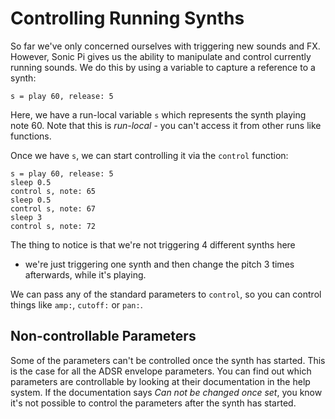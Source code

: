 # Controlling Running Synths

So far we've only concerned ourselves with triggering new sounds and
FX. However, Sonic Pi gives us the ability to manipulate and control
currently running sounds. We do this by using a variable to capture a
reference to a synth:

```
s = play 60, release: 5
```

Here, we have a run-local variable `s` which represents the synth
playing note 60. Note that this is *run-local* - you can't access it
from other runs like functions.

Once we have `s`, we can start controlling it via the `control`
function:

```
s = play 60, release: 5
sleep 0.5
control s, note: 65
sleep 0.5
control s, note: 67
sleep 3
control s, note: 72
```

The thing to notice is that we're not triggering 4 different synths here
- we're just triggering one synth and then change the pitch 3 times
afterwards, while it's playing.

We can pass any of the standard parameters to `control`, so you can
control things like `amp:`, `cutoff:` or `pan:`.

## Non-controllable Parameters

Some of the parameters can't be controlled once the synth has
started. This is the case for all the ADSR envelope parameters. You can
find out which parameters are controllable by looking at their
documentation in the help system. If the documentation says *Can not be
changed once set*, you know it's not possible to control the parameters
after the synth has started.
